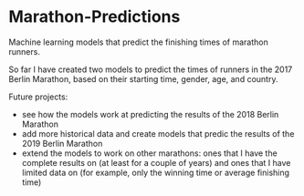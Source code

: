 # Marathon-Predictions
Machine learning models that predict the finishing times of marathon runners. 

So far I have created two models to predict the times of runners in the 2017 Berlin Marathon, based on their starting time, gender, age, and country. 

Future projects:
- see how the models work at predicting the results of the 2018 Berlin Marathon
- add more historical data and create models that predic the results of the 2019 Berlin Marathon
- extend the models to work on other marathons: ones that I have the complete results on (at least for a couple of years) and ones that I have limited data on (for example, only the winning time or average finishing time)

